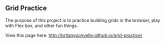 Grid Practice
---

The purpose of this project is to practice building grids in the browser, play with Flex box, and other fun things.

View this page here: http://britanyponvelle.github.io/grid-practice/
